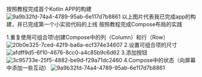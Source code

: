 按照教程完成首个Kotlin APP的构建
![9a9b32fd-74a4-4789-95ab-6e117d7b8861](https://github.com/user-attachments/assets/d711f36f-dd85-44ff-a6bc-9ea820721156)
以上图片代表我已完成app的构建，并已完成第一个小实验代码的上线
按照教程完成Compose布局的实践

1.重复使用可组合项\创建Compose中的列（Column）和行（Row）
![20b0e325-7ced-42f9-ba6a-ecf374e34607](https://github.com/user-attachments/assets/9a6b2ab2-ee02-4ae6-8e1b-08f04b2958d7)
2.设置可组合项的尺寸
![afdff9d5-6f10-4676-8cc0-a4c85b9c6d62](https://github.com/user-attachments/assets/3e5cf359-37c9-478a-9a62-22bb36399c0f)
3.添加按钮
![3c95733e-25f5-4882-be9d-f29a71dc2460](https://github.com/user-attachments/assets/f87834ed-5558-42eb-bfd9-20d7bdbb9e5b)
4.Compose中的状态（向屏幕中添加一些互动）
![9a9b32fd-74a4-4789-95ab-6e117d7b8861](https://github.com/user-attachments/assets/04052635-0b41-4878-a994-ecdb0388acf1)
